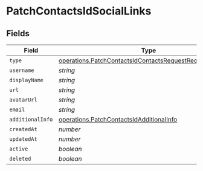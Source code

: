 # PatchContactsIdSocialLinks


## Fields

| Field                                                                                                                                | Type                                                                                                                                 | Required                                                                                                                             | Description                                                                                                                          |
| ------------------------------------------------------------------------------------------------------------------------------------ | ------------------------------------------------------------------------------------------------------------------------------------ | ------------------------------------------------------------------------------------------------------------------------------------ | ------------------------------------------------------------------------------------------------------------------------------------ |
| `type`                                                                                                                               | [operations.PatchContactsIdContactsRequestRequestBodyType](../../models/operations/patchcontactsidcontactsrequestrequestbodytype.md) | :heavy_minus_sign:                                                                                                                   | N/A                                                                                                                                  |
| `username`                                                                                                                           | *string*                                                                                                                             | :heavy_minus_sign:                                                                                                                   | N/A                                                                                                                                  |
| `displayName`                                                                                                                        | *string*                                                                                                                             | :heavy_minus_sign:                                                                                                                   | N/A                                                                                                                                  |
| `url`                                                                                                                                | *string*                                                                                                                             | :heavy_minus_sign:                                                                                                                   | N/A                                                                                                                                  |
| `avatarUrl`                                                                                                                          | *string*                                                                                                                             | :heavy_minus_sign:                                                                                                                   | N/A                                                                                                                                  |
| `email`                                                                                                                              | *string*                                                                                                                             | :heavy_minus_sign:                                                                                                                   | N/A                                                                                                                                  |
| `additionalInfo`                                                                                                                     | [operations.PatchContactsIdAdditionalInfo](../../models/operations/patchcontactsidadditionalinfo.md)                                 | :heavy_minus_sign:                                                                                                                   | N/A                                                                                                                                  |
| `createdAt`                                                                                                                          | *number*                                                                                                                             | :heavy_minus_sign:                                                                                                                   | N/A                                                                                                                                  |
| `updatedAt`                                                                                                                          | *number*                                                                                                                             | :heavy_minus_sign:                                                                                                                   | N/A                                                                                                                                  |
| `active`                                                                                                                             | *boolean*                                                                                                                            | :heavy_minus_sign:                                                                                                                   | N/A                                                                                                                                  |
| `deleted`                                                                                                                            | *boolean*                                                                                                                            | :heavy_minus_sign:                                                                                                                   | N/A                                                                                                                                  |